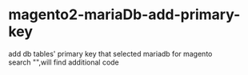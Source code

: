 # magento2-mariaDb-add-primary-key
add db tables' primary key that selected mariadb for magento<br />
search "<!-- add primary -->",will find additional code

